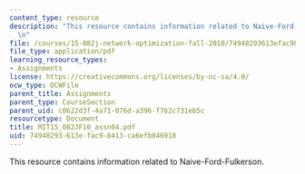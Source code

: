 ```yaml
---
content_type: resource
description: "This resource contains information related to Naive-Ford-Fulkerson.\r\
  \n"
file: /courses/15-082j-network-optimization-fall-2010/74948293613efac98413ca6efb846918_MIT15_082JF10_assn04.pdf
file_type: application/pdf
learning_resource_types:
- Assignments
license: https://creativecommons.org/licenses/by-nc-sa/4.0/
ocw_type: OCWFile
parent_title: Assignments
parent_type: CourseSection
parent_uid: c0622d3f-4a71-076d-a396-f762c731eb5c
resourcetype: Document
title: MIT15_082JF10_assn04.pdf
uid: 74948293-613e-fac9-8413-ca6efb846918
---
```

This resource contains information related to Naive-Ford-Fulkerson.
